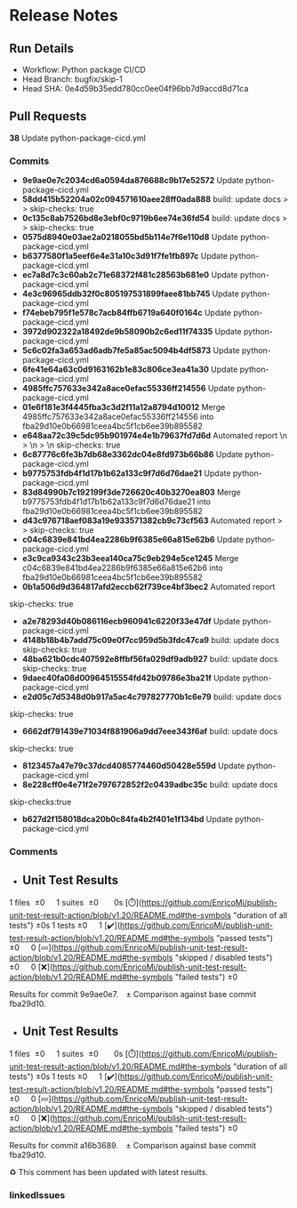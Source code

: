 # Release Notes 
## Run Details
- Workflow: Python package CI/CD 
- Head Branch: bugfix/skip-1 
- Head SHA: 0e4d59b35edd780cc0ee04f96bb7d9accd8d71ca 

## Pull Requests
**38** Update python-package-cicd.yml
### Commits
  - **9e9ae0e7c2034cd6a0594da876688c9b17e52572** Update python-package-cicd.yml
  - **58dd415b52204a02c094571610aee28ff0ada888** build: update docs
 &gt;
 &gt;
 skip-checks: true
  - **0c135c8ab7526bd8e3ebf0c9719b6ee74e36fd54** build: update docs
 &gt;
 &gt;
 skip-checks: true
  - **0575d8940e03ae2a0218055bd5b114e7f6e110d8** Update python-package-cicd.yml
  - **b6377580f1a5eef6e4e31a10c3d91f7fe1fb897c** Update python-package-cicd.yml
  - **ec7a8d7c3c60ab2c71e68372f481c28563b681e0** Update python-package-cicd.yml
  - **4e3c96965ddb32f0c805197531899faee81bb745** Update python-package-cicd.yml
  - **f74ebeb795f1e578c7acb84ffb6719a640f0164c** Update python-package-cicd.yml
  - **3972d902322a18492de9b58090b2c6ed11f74335** Update python-package-cicd.yml
  - **5c6c02fa3a653ad6adb7fe5a85ac5094b4df5873** Update python-package-cicd.yml
  - **6fe41e64a63c0d9163162b1e83c806ce3ea41a30** Update python-package-cicd.yml
  - **4985ffc757633e342a8ace0efac55336ff214556** Update python-package-cicd.yml
  - **01e6f181e3f4445fba3c3d2f11a12a8794d10012** Merge 4985ffc757633e342a8ace0efac55336ff214556 into fba29d10e0b66981ceea4bc5f1cb6ee39b895582
  - **e648aa72c39c5dc95b901974e4e1b79637fd7d6d** Automated report \n
&gt; \n
&gt; \n
skip-checks: true
  - **6c87776c6fe3b7db68e3362dc04e8fd973b66b86** Update python-package-cicd.yml
  - **b9775753fdb4f1d17b1b62a133c9f7d6d76dae21** Update python-package-cicd.yml
  - **83d84990b7c192199f3de726620c40b3270ea803** Merge b9775753fdb4f1d17b1b62a133c9f7d6d76dae21 into fba29d10e0b66981ceea4bc5f1cb6ee39b895582
  - **d43c976718aef083a19e933571382cb9c73cf563** Automated report
&gt;
&gt;
skip-checks: true
  - **c04c6839e841bd4ea2286b9f6385e66a815e62b6** Update python-package-cicd.yml
  - **e3c9ca9343c23b3eea140ca75c9eb294e5ce1245** Merge c04c6839e841bd4ea2286b9f6385e66a815e62b6 into fba29d10e0b66981ceea4bc5f1cb6ee39b895582
  - **0b1a506d9d364817afd2eccb62f739ce4bf3bec2** Automated report

skip-checks: true
  - **a2e78293d40b086116ecb960941c6220f33e47df** Update python-package-cicd.yml
  - **4148b18b4b7add75c09e0f7cc959d5b3fdc47ca9** build: update docs skip-checks: true
  - **48ba621b0cdc407592e8ffbf56fa029df9adb927** build: update docs skip-checks: true
  - **9daec40fa08d00964515554fd42b09786e3ba21f** Update python-package-cicd.yml
  - **e2d05c7d5348d0b917a5ac4c797827770b1c6e79** build: update docs

skip-checks: true
  - **6662df791439e71034f881906a9dd7eee343f6af** build: update docs

skip-checks: true
  - **8123457a47e79c37dcd4085774460d50428e559d** Update python-package-cicd.yml
  - **8e228cff0e4e71f2e797672852f2c0439adbc35c** build: update docs

skip-checks:true
  - **b627d2f158018dca20b0c84fa4b2f401e1f134bd** Update python-package-cicd.yml
### Comments
 - ## Unit Test Results
1 files  ±0  1 suites  ±0   0s [:stopwatch:](https://github.com/EnricoMi/publish-unit-test-result-action/blob/v1.20/README.md#the-symbols &quot;duration of all tests&quot;) ±0s
1 tests ±0  1 [:heavy_check_mark:](https://github.com/EnricoMi/publish-unit-test-result-action/blob/v1.20/README.md#the-symbols &quot;passed tests&quot;) ±0  0 [:zzz:](https://github.com/EnricoMi/publish-unit-test-result-action/blob/v1.20/README.md#the-symbols &quot;skipped / disabled tests&quot;) ±0  0 [:x:](https://github.com/EnricoMi/publish-unit-test-result-action/blob/v1.20/README.md#the-symbols &quot;failed tests&quot;) ±0 

Results for commit 9e9ae0e7. ± Comparison against base commit fba29d10.

 - ## Unit Test Results
1 files  ±0  1 suites  ±0   0s [:stopwatch:](https://github.com/EnricoMi/publish-unit-test-result-action/blob/v1.20/README.md#the-symbols &quot;duration of all tests&quot;) ±0s
1 tests ±0  1 [:heavy_check_mark:](https://github.com/EnricoMi/publish-unit-test-result-action/blob/v1.20/README.md#the-symbols &quot;passed tests&quot;) ±0  0 [:zzz:](https://github.com/EnricoMi/publish-unit-test-result-action/blob/v1.20/README.md#the-symbols &quot;skipped / disabled tests&quot;) ±0  0 [:x:](https://github.com/EnricoMi/publish-unit-test-result-action/blob/v1.20/README.md#the-symbols &quot;failed tests&quot;) ±0 

Results for commit a16b3689. ± Comparison against base commit fba29d10.

:recycle: This comment has been updated with latest results.

### linkedIssues
    
